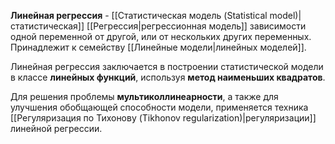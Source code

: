 **Линейная регрессия** - [[Статистическая модель (Statistical model)|статистическая]] [[Регрессия|регрессионная модель]] зависимости одной переменной от другой, или от нескольких других переменных. Принадлежит к семейству [[Линейные модели|линейных моделей]].

Линейная регрессия заключается в построении статистической модели в классе **линейных функций**, используя **метод наименьших квадратов**.

Для решения проблемы **мультиколлинеарности**, а также для улучшения обобщающей способности модели, применяется техника [[Регуляризация по Тихонову (Tikhonov regularization)|регуляризации]] линейной регрессии.